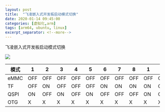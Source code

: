 ```yaml
---
layout: post
title:  "飞凌嵌入式开发板启动模式切换"
date: 2020-01-14 09:45:00
categories: [虚拟化,arm]
tags: [arm64, ubuntu, linux]
excerpt_separator: <!--more-->
---
```

飞凌嵌入式开发板启动模式切换
<!--more-->

![](/images/深度截图_选择区域_20200114095235.png)


| 模式 | 1   | 2   | 3   | 4   | 5   | 6   | 7   | 8   | 1   | 2   | 3   | 4   |
|------|-----|-----|-----|-----|-----|-----|-----|-----|-----|-----|-----|-----|
| eMMC | OFF | OFF | OFF | OFF | OFF | OFF | OFF | OFF | OFF | OFF | ON  | OFF |
| TF   | OFF | ON  | OFF | OFF | OFF | ON  | ON  | ON  | ON  | OFF | ON  | OFF |
| QSPI | ON  | OFF | ON  | OFF | ON  | OFF | OFF | OFF | ON  | ON  | ON  | OFF |
| OTG  | X   | X   | X   | X   | X   | X   | X   | X   | X   | X   | OFF | ON  |